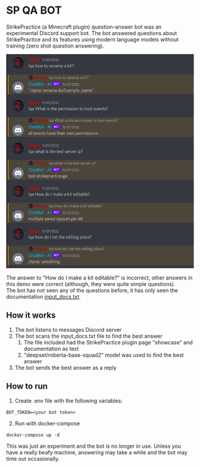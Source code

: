 # SP QA BOT
StrikePractice (a Minecraft plugin) question-answer bot was an experimental Discord support bot.
The bot answered questions about StrikePractice and its features using modern language models without training (zero shot question 
answering).

![Example screenshot](screenshot.png)

The answer to "How do I make a kit editable?" is incorrect, other answers in this demo were correct (although, they were quite simple 
questions).\
The bot has not seen any of the questions before, it has only seen the documentation [input_docs.txt](input_docs.txt).

## How it works
1. The bot listens to messages Discord server
2. The bot scans the input_docs.txt file to find the best answer
   1. The file included had the StrikePractice plugin page "showcase" and documentation as text
   2. "deepset/roberta-base-squad2" model was used to find the best answer
3. The bot sends the best answer as a reply


## How to run
1. Create .env file with the following variables:
```
BOT_TOKEN=<your bot token>
```
2. Run with docker-compose
```
docker-compose up -d
```

This was just an experiment and the bot is no longer in use.
Unless you have a really beafy machine, answering may take a while and the bot may time out occasionally.